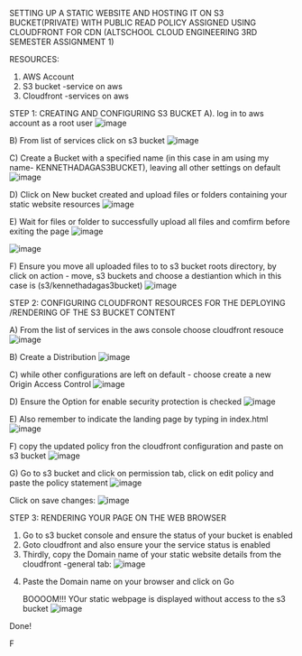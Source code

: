 SETTING UP A STATIC WEBSITE AND HOSTING IT ON  S3 BUCKET(PRIVATE) WITH PUBLIC READ POLICY ASSIGNED USING CLOUDFRONT FOR CDN
(ALTSCHOOL CLOUD ENGINEERING 3RD SEMESTER ASSIGNMENT 1)


RESOURCES:
1. AWS Account
2. S3 bucket -service on aws
3. Cloudfront -services on aws


STEP 1: CREATING AND CONFIGURING S3 BUCKET
A). log in to aws account as a root user
![image](https://github.com/adkeny/3rd-semester-cloud-projects/assets/146006688/6998a174-f19f-45f1-9159-0fc646332311)


B) From list of services click on s3 bucket
![image](https://github.com/adkeny/3rd-semester-cloud-projects/assets/146006688/1282a6ce-3e33-434a-ab78-931d492f9537)



C) Create a Bucket with a specified name (in this case in am using my name- KENNETHADAGAS3BUCKET), leaving all other settings on default
![image](https://github.com/adkeny/3rd-semester-cloud-projects/assets/146006688/2d6f2d4f-7419-4baa-ba11-821f0b4abbf0)



D) Click on New bucket created and upload files or folders containing your static website resources
![image](https://github.com/adkeny/3rd-semester-cloud-projects/assets/146006688/47af1971-9b0f-45f4-8cd0-7f1fd945d1eb)



E) Wait for files or folder to successfully upload all files and comfirm before exiting the page
![image](https://github.com/adkeny/3rd-semester-cloud-projects/assets/146006688/e081cdda-3487-43f7-83dd-b37324daffa0)



![image](https://github.com/adkeny/3rd-semester-cloud-projects/assets/146006688/f5ee3908-0ecd-4005-a944-60c6fc365af5)



F) Ensure you move all uploaded files to to s3 bucket roots directory, by click on action - move, s3 buckets and choose a destiantion which in this case is (s3/kennethadagas3bucket)
![image](https://github.com/adkeny/3rd-semester-cloud-projects/assets/146006688/9e08498e-8b59-45e7-a99b-51a9f7bc127b)



STEP 2: CONFIGURING CLOUDFRONT RESOURCES FOR THE DEPLOYING /RENDERING OF THE S3 BUCKET CONTENT


A) From the list of services in the aws console choose cloudfront resouce
![image](https://github.com/adkeny/3rd-semester-cloud-projects/assets/146006688/79b083bc-4366-4158-82de-298d4ce4e0e8)


B) Create a Distribution
![image](https://github.com/adkeny/3rd-semester-cloud-projects/assets/146006688/922c731d-99f6-4691-8918-aa0734bb41bf)


C) while other configurations are left on default - choose create a new Origin Access Control
![image](https://github.com/adkeny/3rd-semester-cloud-projects/assets/146006688/57461c7c-ffa5-41df-b153-26bdcc808d6f)


D) Ensure the Option for enable security protection is checked
![image](https://github.com/adkeny/3rd-semester-cloud-projects/assets/146006688/42a99695-af73-4848-9b53-b0f5e5e58e95)


E) Also remember to indicate the landing page by typing in index.html
![image](https://github.com/adkeny/3rd-semester-cloud-projects/assets/146006688/83eca3a1-0009-433f-bb92-52c8af658295)


F) copy the updated policy fron the cloudfront configuration and paste on s3 bucket
![image](https://github.com/adkeny/3rd-semester-cloud-projects/assets/146006688/6214f48b-7ac9-4555-a07d-c43b0bcb6954)


G) Go to s3 bucket and click on permission tab, click on edit policy and paste the policy statement 
![image](https://github.com/adkeny/3rd-semester-cloud-projects/assets/146006688/f312db74-29a5-4517-ade6-ce62524ae245)


Click on save changes:
![image](https://github.com/adkeny/3rd-semester-cloud-projects/assets/146006688/2893a1ce-e929-474f-aecc-80eabf7d2a5d)


STEP 3: RENDERING YOUR PAGE ON THE WEB BROWSER
1) Go to s3 bucket console and ensure the status of your bucket is enabled
2) Goto cloudfront and also ensure your the service status is enabled
3) Thirdly, copy the Domain name of your static website details from the cloudfront -general tab:
   ![image](https://github.com/adkeny/3rd-semester-cloud-projects/assets/146006688/a308df98-b57b-4bbe-9da9-2c0a9675645b)

4. Paste the Domain name on your browser and click on Go


   BOOOOM!!!
   YOur static webpage is displayed without access to the s3 bucket
![image](https://github.com/adkeny/3rd-semester-cloud-projects/assets/146006688/b34bd174-9534-41a6-bbe2-23593482b785)


Done!















F


